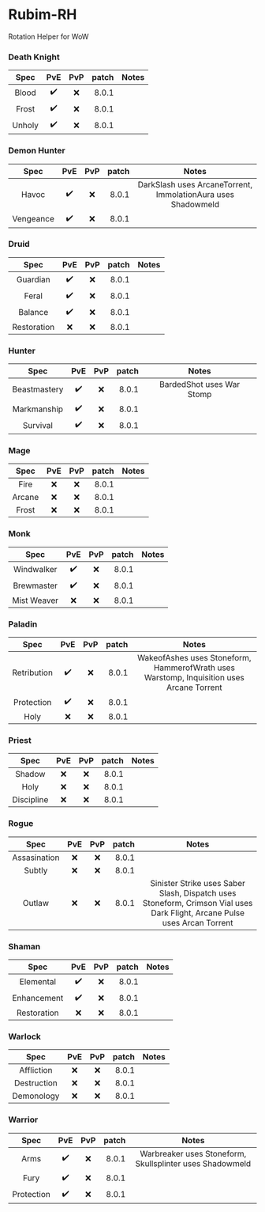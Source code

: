 # Rubim-RH
Rotation Helper for WoW


### Death Knight
Spec  | PvE | PvP | patch | Notes
:------: | :-----: | :---: | -----: | :------:
Blood    | :heavy_check_mark:    |  :x:   |  8.0.1 |   | 
Frost    | :heavy_check_mark:    |  :x:   |  8.0.1 |   | 
Unholy    | :heavy_check_mark:   | :x:   |   8.0.1  |   | 

### Demon Hunter
Spec  | PvE | PvP | patch | Notes
:------: | :-----: | :---: | -----: | :------:
Havoc    | :heavy_check_mark:    |  :x:   |  8.0.1 | DarkSlash uses ArcaneTorrent, ImmolationAura uses Shadowmeld |  
Vengeance    | :heavy_check_mark:    |  :x:   |  8.0.1 |   | 

### Druid
Spec  | PvE | PvP | patch | Notes
:------: | :-----: | :---: | -----: | :------:
Guardian    | :heavy_check_mark:    |  :x:   |  8.0.1 |   | 
Feral    | :heavy_check_mark:    |  :x:   |  8.0.1 |   | 
Balance    | :heavy_check_mark:   | :x:   |   8.0.1  |   | 
Restoration    | :x:   | :x:   |   8.0.1  |   | 

### Hunter
Spec  | PvE | PvP | patch | Notes
:------: | :-----: | :---: | -----: | :------:
Beastmastery    | :heavy_check_mark:    |  :x:   |  8.0.1 | BardedShot uses War Stomp  | 
Markmanship    | :heavy_check_mark:    |  :x:   |  8.0.1 |   | 
Survival    | :heavy_check_mark:   | :x:   |   8.0.1  |   | 

### Mage
Spec  | PvE | PvP | patch | Notes
:------: | :-----: | :---: | -----: | :------:
Fire    | :x:    |  :x:   |  8.0.1 |  | 
Arcane    | :x:    |  :x:   |  8.0.1 |   | 
Frost    | :x:   | :x:   |   8.0.1  |   | 


### Monk
Spec  | PvE | PvP | patch | Notes
:------: | :-----: | :---: | -----: | :------:
Windwalker    | :heavy_check_mark:    |  :x:   |  8.0.1 |  | 
Brewmaster    | :heavy_check_mark:    |  :x:   |  8.0.1 |   | 
Mist Weaver    | :x:   | :x:   |   8.0.1  |   | 


### Paladin
Spec  | PvE | PvP | patch | Notes
:------: | :-----: | :---: | -----: | :------:
Retribution    | :heavy_check_mark:    |  :x:   |  8.0.1 | WakeofAshes uses Stoneform, HammerofWrath uses Warstomp, Inquisition uses Arcane Torrent | 
Protection    | :heavy_check_mark:    |  :x:   |  8.0.1 |   | 
Holy    | :x:   | :x:   |   8.0.1  |   | 


### Priest
Spec  | PvE | PvP | patch | Notes
:------: | :-----: | :---: | -----: | :------:
Shadow    | :x:    |  :x:   |  8.0.1 |  | 
Holy    | :x:    |  :x:   |  8.0.1 |   | 
Discipline    | :x:   | :x:   |   8.0.1  |   | 


### Rogue
Spec  | PvE | PvP | patch | Notes
:------: | :-----: | :---: | -----: | :------:
Assasination    | :x:    |  :x:   |  8.0.1 |  | 
Subtly    | :x:    |  :x:   |  8.0.1 |   | 
Outlaw    | :x:   | :x:   |   8.0.1  | Sinister Strike uses Saber Slash, Dispatch uses Stoneform, Crimson Vial uses Dark Flight, Arcane Pulse uses Arcan Torrent  | 


### Shaman
Spec  | PvE | PvP | patch | Notes
:------: | :-----: | :---: | -----: | :------:
Elemental    | :heavy_check_mark:    |  :x:   |  8.0.1 |  | 
Enhancement    | :heavy_check_mark:    |  :x:   |  8.0.1 |   | 
Restoration    | :x:   | :x:   |   8.0.1  |   | 


### Warlock
Spec  | PvE | PvP | patch | Notes
:------: | :-----: | :---: | -----: | :------:
Affliction    | :x:    |  :x:   |  8.0.1 |  | 
Destruction    | :x:    |  :x:   |  8.0.1 |   | 
Demonology    | :x:   | :x:   |   8.0.1  |   | 


### Warrior
Spec  | PvE | PvP | patch | Notes
:------: | :-----: | :---: | -----: | :------:
Arms    | :heavy_check_mark:    |  :x:   |  8.0.1 | Warbreaker uses Stoneform, Skullsplinter uses Shadowmeld | 
Fury    | :heavy_check_mark:    |  :x:   |  8.0.1 |   | 
Protection    | :heavy_check_mark:   | :x:   |   8.0.1  |   | 